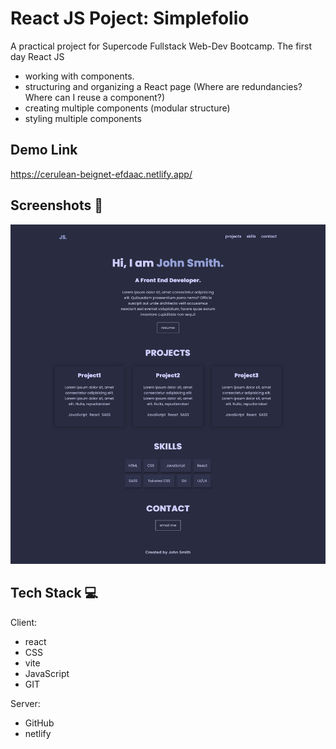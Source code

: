 # React JS Poject: Simplefolio

A practical project for Supercode Fullstack Web-Dev Bootcamp. The first day React JS

- working with components.
- structuring and organizing a React page (Where are redundancies?Where can I reuse a component?)
- creating multiple components (modular structure)
- styling multiple components

## Demo Link

https://cerulean-beignet-efdaac.netlify.app/

## Screenshots 📸

![Screenshot Desktop Version of page](./public/react_simplefolio_sc.png)

## Tech Stack 💻

Client:

- react
- CSS
- vite
- JavaScript
- GIT

Server:

- GitHub
- netlify
